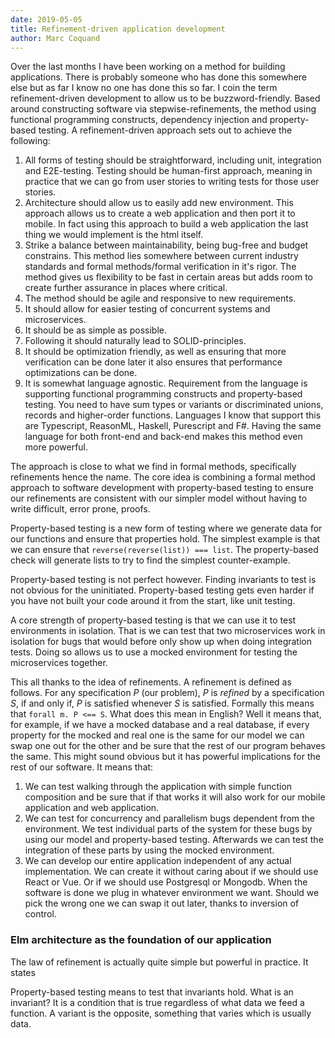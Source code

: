 ```yaml
---
date: 2019-05-05
title: Refinement-driven application development
author: Marc Coquand
---
```


Over the last months I have been working on a method for building applications.
There is probably someone who has done this somewhere else but as far I know no
one has done this so far. I coin the term refinement-driven development to allow
us to be buzzword-friendly. Based around constructing software via
stepwise-refinements, the method using functional programming constructs,
dependency injection and property-based testing. A refinement-driven approach
sets out to achieve the following:

1. All forms of testing should be straightforward, including unit, integration and
   E2E-testing. Testing should be human-first approach, meaning in practice that
   we can go from user stories to writing tests for those user stories.
2. Architecture should allow us to easily add new environment. This approach
   allows us to create a web application and then port it to mobile. In fact
   using this approach to build a web application the last thing we would
   implement is the html itself.
3. Strike a balance between maintainability, being bug-free and budget
   constrains. This method lies somewhere between current industry standards and
   formal methods/formal verification in it's rigor. The method gives us
   flexibility to be fast in certain areas but adds room to create further
   assurance in places where critical.
4. The method should be agile and responsive to new requirements.
5. It should allow for easier testing of concurrent systems and microservices.
6. It should be as simple as possible.
7. Following it should naturally lead to SOLID-principles.
8. It should be optimization friendly, as well as ensuring that more verification
   can be done later it also ensures that performance optimizations can be done.
9. It is somewhat language agnostic. Requirement from the language is supporting
   functional programming constructs and property-based testing. You need to
   have sum types or variants or discriminated unions, records and higher-order
   functions. Languages I know that support this are Typescript, ReasonML,
   Haskell, Purescript and F#. Having the same language for both front-end
   and back-end makes this method even more powerful.

The approach is close to what we find in formal methods, specifically
refinements hence the name. The core idea is combining a formal method approach
to software development with property-based testing to ensure our refinements
are consistent with our simpler model without having to write difficult, error
prone, proofs.

Property-based testing is a new form of testing where we generate data for our
functions and ensure that properties hold. The simplest example is that we can
ensure that `reverse(reverse(list)) === list`. The property-based check will
generate lists to try to find the simplest counter-example.

Property-based testing is not perfect however. Finding invariants to test is not
obvious for the uninitiated. Property-based testing gets even harder if you have
not built your code around it from the start, like unit testing.

A core strength of property-based testing is that we can use it to test
environments in isolation. That is we can test that two microservices work in
isolation for bugs that would before only show up when doing integration tests.
Doing so allows us to use a mocked environment for testing the microservices
together.

This all thanks to the idea of refinements. A refinement is defined as follows.
For any specification _P_ (our problem), _P_ is _refined_ by a specification _S_, if and
only if, _P_ is satisfied whenever _S_ is satisfied. Formally this means that
`forall m. P <== S`. What does this mean in English? Well it means that, for
example, if we have a mocked database and a real database, if every property for
the mocked and real one is the same for our model we can swap one out for the
other and be sure that the rest of our program behaves the same. This might
sound obvious but it has powerful implications for the rest of our software. It
means that:

1. We can test walking through the application with simple function composition
   and be sure that if that works it will also work for our mobile application
   and web application.
2. We can test for concurrency and parallelism bugs dependent from the
   environment. We test individual parts of the system for these bugs by using
   our model and property-based testing. Afterwards we can test the integration
   of these parts by using the mocked environment.
3. We can develop our entire application independent of any actual
   implementation. We can create it without caring about if we should use React
   or Vue. Or if we should use Postgresql or Mongodb. When the software is done
   we plug in whatever environment we want. Should we pick the wrong
   one we can swap it out later, thanks to inversion of control.

### Elm architecture as the foundation of our application

The law of refinement is actually quite simple but powerful in practice. It
states

Property-based testing means to test that invariants hold. What is an invariant?
It is a condition that is true regardless of what data we feed a function. A
variant is the opposite, something that varies which is usually data.
